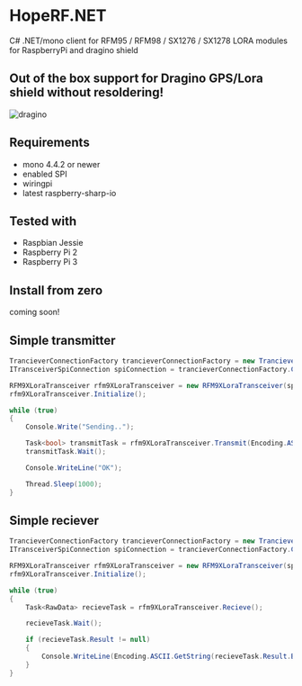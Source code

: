 # HopeRF.NET
C# .NET/mono client for RFM95 / RFM98 / SX1276 / SX1278 LORA modules for RaspberryPi and dragino shield

## Out of the box support for Dragino GPS/Lora shield without resoldering!
![dragino](http://wiki.dragino.com/images/d/d6/Lora_GPS_HAT.png)

## Requirements
* mono 4.4.2 or newer
* enabled SPI
* wiringpi
* latest raspberry-sharp-io

## Tested with
* Raspbian Jessie
* Raspberry Pi 2
* Raspberry Pi 3

## Install from zero
coming soon!

## Simple transmitter
```cs
TrancieverConnectionFactory trancieverConnectionFactory = new TrancieverConnectionFactory();
ITransceiverSpiConnection spiConnection = trancieverConnectionFactory.CreateForDragino();

RFM9XLoraTransceiver rfm9XLoraTransceiver = new RFM9XLoraTransceiver(spiConnection);
rfm9XLoraTransceiver.Initialize();

while (true)
{
    Console.Write("Sending..");

    Task<bool> transmitTask = rfm9XLoraTransceiver.Transmit(Encoding.ASCII.GetBytes("All your base are belogn to us!"));
    transmitTask.Wait();

    Console.WriteLine("OK");

    Thread.Sleep(1000);
}
```

## Simple reciever
```cs
TrancieverConnectionFactory trancieverConnectionFactory = new TrancieverConnectionFactory();
ITransceiverSpiConnection spiConnection = trancieverConnectionFactory.CreateForDragino();

RFM9XLoraTransceiver rfm9XLoraTransceiver = new RFM9XLoraTransceiver(spiConnection);
rfm9XLoraTransceiver.Initialize();

while (true)
{
    Task<RawData> recieveTask = rfm9XLoraTransceiver.Recieve();

    recieveTask.Wait();

    if (recieveTask.Result != null)
    {
        Console.WriteLine(Encoding.ASCII.GetString(recieveTask.Result.Buffer));
    }
}


```
